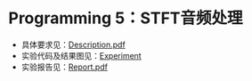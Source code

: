 # Programming 5：STFT音频处理

- 具体要求见：[Description.pdf](./Description.pdf)
- 实验代码及结果图见：[Experiment](./Experiment)
- 实验报告见：[Report.pdf](./Report/Report.pdf)